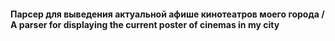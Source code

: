 #### Парсер для выведения актуальной афише кинотеатров моего города / A parser for displaying the current poster of cinemas in my city
